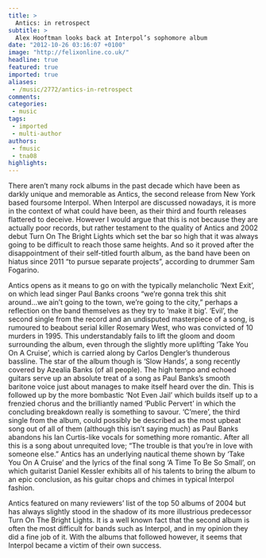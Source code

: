 ```yaml
---
title: >
  Antics: in retrospect
subtitle: >
  Alex Hooftman looks back at Interpol’s sophomore album
date: "2012-10-26 03:16:07 +0100"
image: "http://felixonline.co.uk/"
headline: true
featured: true
imported: true
aliases:
 - /music/2772/antics-in-retrospect
comments:
categories:
 - music
tags:
 - imported
 - multi-author
authors:
 - fmusic
 - tna08
highlights:
---
```


There aren’t many rock albums in the past decade which have been as darkly unique and memorable as Antics, the second release from New York based foursome Interpol. When Interpol are discussed nowadays, it is more in the context of what could have been, as their third and fourth releases flattered to deceive. However I would argue that this is not because they are actually poor records, but rather testament to the quality of Antics and 2002 debut Turn On The Bright Lights which set the bar so high that it was always going to be difficult to reach those same heights. And so it proved after the disappointment of their self-titled fourth album, as the band have been on hiatus since 2011 “to pursue separate projects”, according to drummer Sam Fogarino.

Antics opens as it means to go on with the typically melancholic ‘Next Exit’, on which lead singer Paul Banks croons “we’re gonna trek this shit around...we ain’t going to the town, we’re going to the city,” perhaps a reflection on the band themselves as they try to ‘make it big’. ‘Evil’, the second single from the record and an undisputed masterpiece of a song, is rumoured to beabout serial killer Rosemary West, who was convicted of 10 murders in 1995. This understandably fails to lift the gloom and doom surrounding the album, even through the slightly more uplifting ‘Take You On A Cruise’, which is carried along by Carlos Dengler’s thunderous bassline. The star of the album though is ‘Slow Hands’, a song recently covered by Azealia Banks (of all people). The high tempo and echoed guitars serve up an absolute treat of a song as Paul Banks’s smooth baritone voice just about manages to make itself heard over the din. This is followed up by the more bombastic ‘Not Even Jail’ which builds itself up to a frenzied chorus and the brilliantly named ‘Public Pervert’ in which the concluding breakdown really is something to savour. ‘C’mere’, the third single from the album, could possibly be described as the most upbeat song out of all of them (although this isn’t saying much) as Paul Banks abandons his Ian Curtis-like vocals for something more romantic. After all this is a song about unrequited love; “The trouble is that you’re in love with someone else.” Antics has an underlying nautical theme shown by ‘Take You On A Cruise’ and the lyrics of the final song ‘A Time To Be So Small’, on which guitarist Daniel Kessler exhibits all of his talents to bring the album to an epic conclusion, as his guitar chops and chimes in typical Interpol fashion.

Antics featured on many reviewers’ list of the top 50 albums of 2004 but has always slightly stood in the shadow of its more illustrious predecessor Turn On The Bright Lights. It is a well known fact that the second album is often the most difficult for bands such as Interpol, and in my opinion they did a fine job of it. With the albums that followed however, it seems that Interpol became a victim of their own success.
